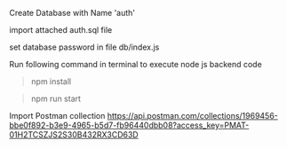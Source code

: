 
Create Database with Name 'auth'

import attached auth.sql file

set database password in file db/index.js


Run following command in terminal to execute node js backend code
> npm install 

> npm run start

Import Postman collection
https://api.postman.com/collections/1969456-bbe0f892-b3e9-4965-b5d7-fb96440dbb08?access_key=PMAT-01H2TCSZJS2S30B432RX3CD63D